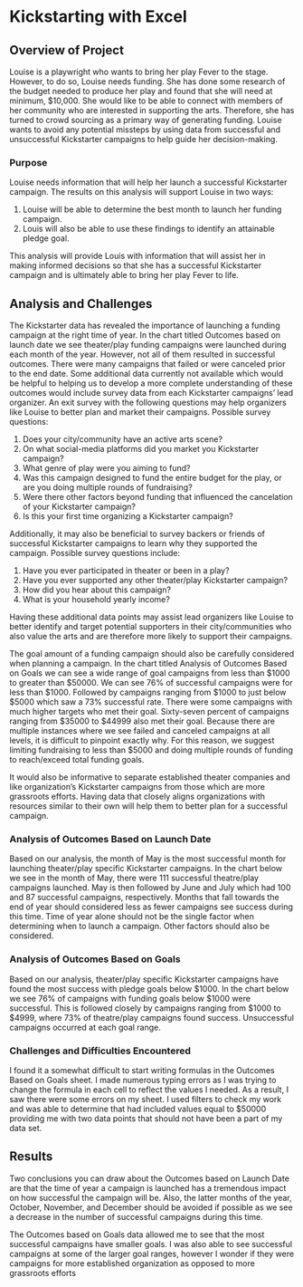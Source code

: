 # Kickstarting with Excel

## Overview of Project 

Louise is a playwright who wants to bring her play Fever to the stage. However, to do so, Louise needs funding. She has done some research of the budget needed to produce her play and found that she will need at minimum, $10,000. She would like to be able to connect with members of her community who are interested in supporting the arts. Therefore, she has turned to crowd sourcing as a primary way of generating funding. Louise wants to avoid any potential missteps by using data from successful and unsuccessful Kickstarter campaigns to help guide her decision-making.  


### Purpose

Louise needs information that will help her launch a successful Kickstarter campaign. The results on this analysis will support Louise in two ways:

1.	Louise will be able to determine the best month to launch her funding campaign.
2.	Louis will also be able to use these findings to identify an attainable pledge goal. 

This analysis will provide Louis with information that will assist her in making informed decisions so that she has a successful Kickstarter campaign and is ultimately able to bring her play Fever to life. 


## Analysis and Challenges

The Kickstarter data has revealed the importance of launching a funding campaign at the right time of year. In the chart titled Outcomes based on launch date we see theater/play funding campaigns were launched during each month of the year. However, not all of them resulted in successful outcomes. There were many campaigns that failed or were canceled prior to the end date. Some additional data currently not available which would be helpful to helping us to develop a more complete understanding of these outcomes would include survey data from each Kickstarter campaigns’ lead organizer. An exit survey with the following questions may help organizers like Louise to better plan and market their campaigns. Possible survey questions:
1.	Does your city/community have an active arts scene?
2.	On what social-media platforms did you market you Kickstarter campaign?
3.	What genre of play were you aiming to fund?
4.	Was this campaign designed to fund the entire budget for the play, or are you doing multiple rounds of fundraising?
5.	Were there other factors beyond funding that influenced the cancelation of your Kickstarter campaign?
6.	Is this your first time organizing a Kickstarter campaign?

Additionally, it may also be beneficial to survey backers or friends of successful Kickstarter campaigns to learn why they supported the campaign. Possible survey questions include:
1.	Have you ever participated in theater or been in a play?
2.	Have you ever supported any other theater/play Kickstarter campaign?
3.	How did you hear about this campaign?
4.	What is your household yearly income?

Having these additional data points may assist lead organizers like Louise to better identify and target potential supporters in their city/communities who also value the arts and are therefore more likely to support their campaigns.

The goal amount of a funding campaign should also be carefully considered when planning a campaign. In the chart titled Analysis of Outcomes Based on Goals we can see a wide range of goal campaigns from less than $1000 to greater than $50000. We can see 76% of successful campaigns were for less than $1000. Followed by campaigns ranging from $1000 to just below $5000 which saw a 73% successful rate. There were some campaigns with much higher targets who met their goal. Sixty-seven percent of campaigns ranging from $35000 to $44999 also met their goal. Because there are multiple instances where we see failed and canceled campaigns at all levels, it is difficult to pinpoint exactly why. For this reason, we suggest limiting fundraising to less than $5000 and doing multiple rounds of funding to reach/exceed total funding goals. 

It would also be informative to separate established theater companies and like organization’s Kickstarter campaigns from those which are more grassroots efforts. Having data that closely aligns organizations with resources similar to their own will help them to better plan for a successful campaign. 

### Analysis of Outcomes Based on Launch Date


Based on our analysis, the month of May is the most successful month for launching theater/play specific Kickstarter campaigns. In the chart below we see in the month of May, there were 111 successful theatre/play campaigns launched. May is then followed by June and July which had 100 and 87 successful campaigns, respectively. Months that fall towards the end of year should considered less as fewer campaigns see success during this time. Time of year alone should not be the single factor when determining when to launch a campaign. Other factors should also be considered. 
 

### Analysis of Outcomes Based on Goals

Based on our analysis, theater/play specific Kickstarter campaigns have found the most success with pledge goals below $1000. In the chart below we see 76% of campaigns with funding goals below $1000 were successful. This is followed closely by campaigns ranging from $1000 to $4999, where 73% of theatre/play campaigns found success. Unsuccessful campaigns occurred at each goal range.  


### Challenges and Difficulties Encountered

I found it a somewhat difficult to start writing formulas in the Outcomes Based on Goals sheet. I made numerous typing errors as I was trying to change the formula in each cell to reflect the values I needed. As a result, I saw there were some errors on my sheet. I used filters to check my work and was able to determine that had included values equal to $50000 providing me with two data points that should not have been a part of my data set. 

## Results

Two conclusions you can draw about the Outcomes based on Launch Date are that the time of year a campaign is launched has a tremendous impact on how successful the campaign will be. Also, the latter months of the year, October, November, and December should be avoided if possible as we see a decrease in the number of successful campaigns during this time. 

The Outcomes based on Goals data allowed me to see that the most successful campaigns have smaller goals. I was also able to see successful campaigns at some of the larger goal ranges, however I wonder if they were campaigns for more established organization as opposed to more grassroots efforts 






